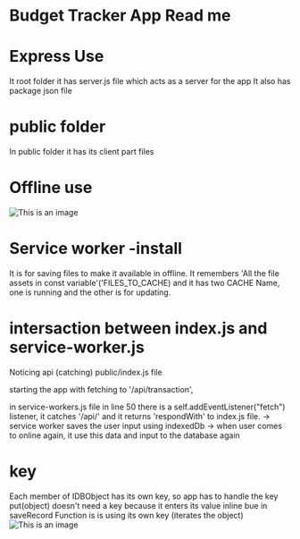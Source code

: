 # Budget Tracker App Read me

# Express Use
It root folder it has server.js file which acts as a server for the app
It also has package json file

# public folder
In public folder it has its client part files


# Offline use
![This is an image](https://drive.google.com/file/d/1Eje2-GhD2W31Pr8A3fL6prqx6z1rw41X/view?usp=sharing)

# Service worker -install 
It is for saving files to make it available in offline.
It remembers 'All the file assets in const variable'('FILES_TO_CACHE)
and it has two CACHE Name, one is running and the other is for updating.

# intersaction between index.js and service-worker.js
Noticing api (catching)
public/index.js file

starting the app with fetching to '/api/transaction',

in service-workers.js file in line 50 there is a self.addEventListener("fetch") listener,
it catches '/api/' and it returns 'respondWith' to index.js file.
  -> service worker saves the user input using indexedDb
  -> when user comes to online again, it use this data and input to the database again

# key
Each member of IDBObject has its own key, so app has to handle the key 
put(object) doesn't need a key because it enters its value inline
bue in saveRecord Function is is using its own key (iterates the object)
![This is an image](https://drive.google.com/file/d/1B3q27LioY5cAzjUWexDK7dkAWMDE-c8Y/view?usp=sharing)



